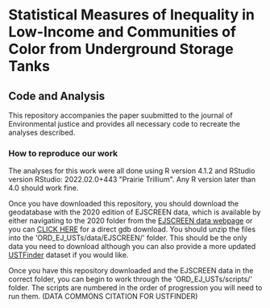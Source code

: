 # Statistical Measures of Inequality in Low-Income and Communities of Color from Underground Storage Tanks

## Code and Analysis

This repository accompanies the paper suubmitted to the journal of Environmental justice and provides all necessary code to recreate the analyses described.


### How to reproduce our work

The analyses for this work were all done using R version 4.1.2 and RStudio version RStudio: 2022.02.0+443 "Prairie Trillium". Any R version later than 4.0 should work fine.

Once you have downloaded this repository, you should download the geodatabase with the 2020 edition of EJSCREEN data, which is available by either navigating to the 2020 folder from the [EJSCREEN data webpage](https://www.epa.gov/ejscreen/download-ejscreen-data) or you can [CLICK HERE](https://gaftp.epa.gov/EJSCREEN/2020/EJSCREEN_2020_USPR.gdb.zip) for a direct gdb download. You should unzip the files into the 'ORD_EJ_USTs/data/EJSCREEN/' folder. This should be the only data you need to download although you can also provide a more updated [USTFinder](https://www.epa.gov/ust/ust-finder) dataset if you would like.

Once you have this repository downloaded and the EJSCREEN data in the correct folder, you can begin to work through the 'ORD_EJ_USTs/scripts/' folder. The scripts are numbered in the order of progression you will need to run them. (DATA COMMONS CITATION FOR USTFINDER)